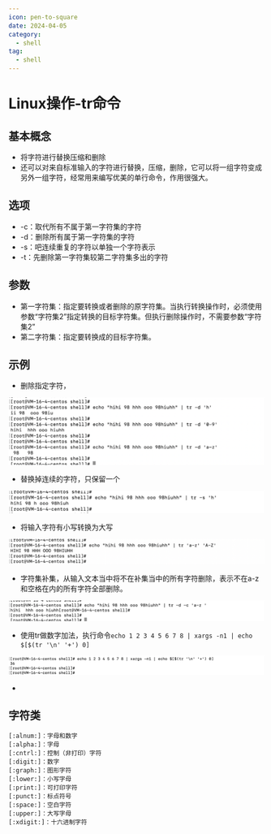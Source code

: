 ```yaml
---
icon: pen-to-square
date: 2024-04-05
category:
  - shell
tag:
  - shell
---
```

# Linux操作-tr命令

## 基本概念

- 将字符进行替换压缩和删除
- 还可以对来自标准输入的字符进行替换，压缩，删除，它可以将一组字符变成另外一组字符，经常用来编写优美的单行命令，作用很强大。

## 选项

- -c：取代所有不属于第一字符集的字符
- -d：删除所有属于第一字符集的字符
- -s：吧连续重复的字符以单独一个字符表示
- -t：先删除第一字符集较第二字符集多出的字符

## 参数

- 第一字符集：指定要转换或者删除的原字符集。当执行转换操作时，必须使用参数“字符集2”指定转换的目标字符集。但执行删除操作时，不需要参数“字符集2”
- 第二字符集：指定要转换成的目标字符集。

## 示例

- 删除指定字符，

![image-20230422121738153](./images/image-20230422121738153.png)

- 替换掉连续的字符，只保留一个

![image-20230422121553285](./images/image-20230422121553285.png)

- 将输入字符有小写转换为大写

![image-20230422121643248](./images/image-20230422121643248.png)

- 字符集补集，从输入文本当中将不在补集当中的所有字符删除，表示不在a-z和空格在内的所有字符全部删除。

![image-20230422122227458](./images/image-20230422122227458.png)

- 使用tr做数字加法，执行命令`echo 1 2 3 4 5 6 7 8 | xargs -n1 | echo $[$(tr '\n' '+') 0]`

![image-20230422122651174](./images/image-20230422122651174.png)

- 

## 字符类

```
[:alnum:]：字母和数字
[:alpha:]：字母
[:cntrl:]：控制（非打印）字符
[:digit:]：数字
[:graph:]：图形字符
[:lower:]：小写字母
[:print:]：可打印字符
[:punct:]：标点符号
[:space:]：空白字符
[:upper:]：大写字母
[:xdigit:]：十六进制字符  
```

